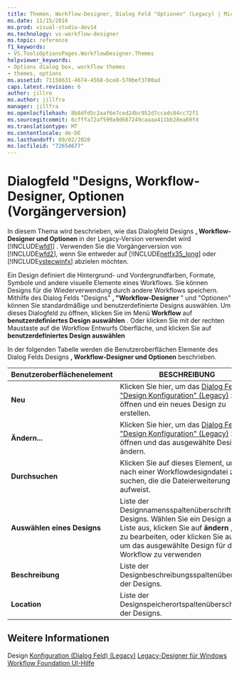 ```yaml
---
title: Themen, Workflow-Designer, Dialog Feld "Optionen" (Legacy) | Microsoft-Dokumentation
ms.date: 11/15/2016
ms.prod: visual-studio-dev14
ms.technology: vs-workflow-designer
ms.topic: reference
f1_keywords:
- VS.ToolsOptionsPages.WorkflowDesigner.Themes
helpviewer_keywords:
- Options dialog box, workflow themes
- themes, options
ms.assetid: 71150631-4674-4568-bce8-570bef3780ad
caps.latest.revision: 6
author: jillre
ms.author: jillfra
manager: jillfra
ms.openlocfilehash: 8b8dfd5c2aaf6e7ced24bc952d7ccadc04cc72f1
ms.sourcegitcommit: 6cfffa72af599a9d667249caaaa411bb28ea69fd
ms.translationtype: MT
ms.contentlocale: de-DE
ms.lasthandoff: 09/02/2020
ms.locfileid: "72654677"
---
```

# <a name="themes-workflow-designer-options-dialog-box-legacy"></a>Dialogfeld "Designs, Workflow-Designer, Optionen (Vorgängerversion)
In diesem Thema wird beschrieben, wie das Dialogfeld Designs **, Workflow-Designer und Optionen** in der Legacy-Version verwendet wird [!INCLUDE[wfd1](../includes/wfd1-md.md)] . Verwenden Sie die Vorgängerversion von [!INCLUDE[wfd2](../includes/wfd2-md.md)], wenn Sie entweder auf [!INCLUDE[netfx35_long](../includes/netfx35-long-md.md)] oder [!INCLUDE[vstecwinfx](../includes/vstecwinfx-md.md)] abzielen möchten.

 Ein Design definiert die Hintergrund- und Vordergrundfarben, Formate, Symbole und andere visuelle Elemente eines Workflows. Sie können Designs für die Wiederverwendung durch andere Workflows speichern. Mithilfe des Dialog Felds "Designs" **, "Workflow-Designer** " und "Optionen" können Sie standardmäßige und benutzerdefinierte Designs auswählen. Um dieses Dialogfeld zu öffnen, klicken Sie im Menü **Workflow** auf **benutzerdefiniertes Design auswählen** . Oder klicken Sie mit der rechten Maustaste auf die Workflow Entwurfs Oberfläche, und klicken Sie auf **benutzerdefiniertes Design auswählen**

 In der folgenden Tabelle werden die Benutzeroberflächen Elemente des Dialog Felds Designs **, Workflow-Designer und Optionen** beschrieben.

|Benutzeroberflächenelement|BESCHREIBUNG|
|----------------|-----------------|
|**Neu**|Klicken Sie hier, um das [Dialog Feld "Design Konfiguration" (Legacy)](../workflow-designer/theme-configuration-dialog-box-legacy.md) zu öffnen und ein neues Design zu erstellen.|
|**Ändern...**|Klicken Sie hier, um das [Dialog Feld "Design Konfiguration" (Legacy)](../workflow-designer/theme-configuration-dialog-box-legacy.md) zu öffnen und das ausgewählte Design zu ändern.|
|**Durchsuchen**|Klicken Sie auf dieses Element, um nach einer Workflowdesigndatei zu suchen, die die Dateierweiterung .wtm aufweist.|
|**Auswählen eines Designs**|Liste der Designnamensspaltenüberschrift der Designs. Wählen Sie ein Design aus der Liste aus, klicken Sie auf **ändern** , um zu bearbeiten, oder klicken Sie auf **OK** , um das ausgewählte Design für den Workflow zu verwenden|
|**Beschreibung**|Liste der Designbeschreibungsspaltenüberschrift der Designs.|
|**Location**|Liste der Designspeicherortspaltenüberschrift der Designs.|

## <a name="see-also"></a>Weitere Informationen
 Design [Konfiguration (Dialog Feld) (Legacy)](../workflow-designer/theme-configuration-dialog-box-legacy.md) [Legacy-Designer für Windows Workflow Foundation UI-Hilfe](../workflow-designer/legacy-designer-for-windows-workflow-foundation-ui-help.md)